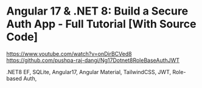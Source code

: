 # Angular 17 & .NET 8: Build a Secure Auth App - Full Tutorial [With Source Code]

https://www.youtube.com/watch?v=onDirBCVed8
https://github.com/pushpa-raj-dangi/Ng17Dotnet8RoleBaseAuthJWT

.NET8 EF, SQLite,
Angular17, Angular Material, TailwindCSS, JWT, Role-based Auth,
